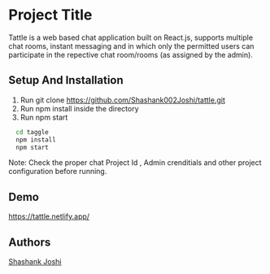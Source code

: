 
# Project Title

Tattle is a web based chat application built on React.js, supports multiple chat rooms, instant messaging and in which only the permitted users can participate in the repective chat room/rooms (as assigned by the admin).


## Setup And Installation 

  1. Run git clone https://github.com/Shashank002Joshi/tattle.git
  2. Run npm install inside the directory
  3. Run npm start

```bash 
  cd taggle
  npm install
  npm start
```
    
Note: Check the proper chat Project Id , Admin crenditials and other project configuration before running.
  
## Demo

https://tattle.netlify.app/

  
## Authors

[Shashank Joshi](https://github.com/Shashank002Joshi)

  
